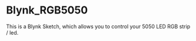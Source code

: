 # Blynk_RGB5050
This is a Blynk Sketch, which allows you to control your 5050 LED RGB strip / led. 
